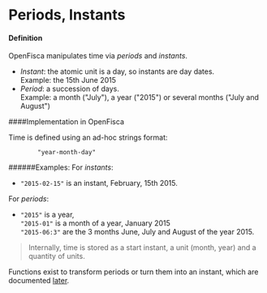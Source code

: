 # Periods, Instants

#### Definition
OpenFisca manipulates time via *periods* and *instants*.

- *Instant*: the atomic unit is a day, so instants are day dates.  
Example: the 15th June 2015
- *Period*: a succession of days.   
Example: a month ("July"), a year ("2015") or several months ("July and August")

####Implementation in OpenFisca

Time is defined using an ad-hoc strings format:  
            
            "year-month-day"

######Examples:
For *instants*:
- `"2015-02-15"` is an instant, February, 15th 2015.

For *periods*:  
-  `"2015"` is a year,   
`"2015-01"` is a month of a year, January 2015     
`"2015-06:3"` are the 3 months June, July and August of the year 2015. 


>Internally, time is stored as a start instant, a unit (month, year) and a quantity of units.

Functions exist to transform periods or turn them into an instant, which are documented [later](periods.md).

